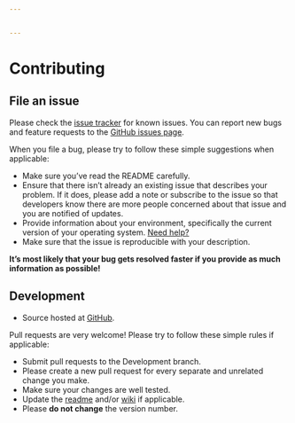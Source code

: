 ```yaml
---


---
```


<h1 id="contributing">Contributing</h1>
<h2 id="file-an-issue">File an issue</h2>
<p>Please check the <a href="https://github.com/JoshuaCarroll/RepeaterProgrammingUtility/issues">issue tracker</a> for known issues.  You can report new bugs and feature requests to the <a href="https://github.com/JoshuaCarroll/RepeaterProgrammingUtility/issues">GitHub issues page</a>.</p>
<p>When you file a bug, please try to follow these simple suggestions when applicable:</p>
<ul>
<li>Make sure you’ve read the README carefully.</li>
<li>Ensure that there isn’t already an existing issue that describes your problem. If it does, please add a note or subscribe to the issue so that developers know there are more people concerned about that issue and you are notified of updates.</li>
<li>Provide information about your environment, specifically the current version of your operating system. <a href="http://whatsmyos.com/">Need help?</a></li>
<li>Make sure that the issue is reproducible with your description.</li>
</ul>
<p><strong>It’s most likely that your bug gets resolved faster if you provide as much information as possible!</strong></p>
<h2 id="development">Development</h2>
<ul>
<li>Source hosted at <a href="https://github.com/JoshuaCarroll/RepeaterProgrammingUtility">GitHub</a>.</li>
</ul>
<p>Pull requests are very welcome! Please try to follow these simple rules if applicable:</p>
<ul>
<li>Submit pull requests to the Development branch.</li>
<li>Please create a new pull request for every separate and unrelated change you make.</li>
<li>Make sure your changes are well tested.</li>
<li>Update the <a href="https://github.com/JoshuaCarroll/RepeaterProgrammingUtility/blob/development/README.md">readme</a> and/or <a href="https://github.com/JoshuaCarroll/RepeaterProgrammingUtility/wiki">wiki</a> if applicable.</li>
<li>Please <strong>do not change</strong> the version number.</li>
</ul>

